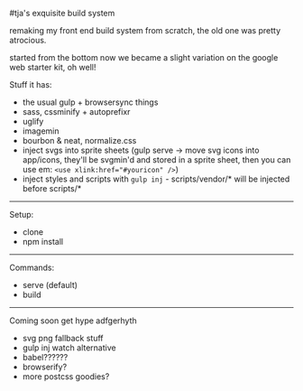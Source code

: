 #tja's exquisite build system

remaking my front end build system from scratch, the old one was pretty atrocious.

started from the bottom now we became a slight variation on the google web starter kit, oh well!

Stuff it has:
- the usual gulp + browsersync things
- sass, cssminify + autoprefixr
- uglify
- imagemin
- bourbon & neat, normalize.css
- inject svgs into sprite sheets (gulp serve -> move svg icons into app/icons, they'll be svgmin'd and stored in a sprite sheet, then you can use em: `<use xlink:href="#youricon" />`)
- inject styles and scripts with `gulp inj` - scripts/vendor/* will be injected before scripts/*

---

Setup:
- clone
- npm install

---

Commands:

- serve (default)
- build

---

Coming soon get hype adfgerhyth
- svg png fallback stuff
- gulp inj watch alternative
- babel??????
- browserify?
- more postcss goodies?
